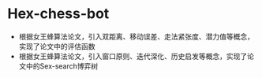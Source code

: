 # Hex-chess-bot
- 根据女王蜂算法论文，引入双距离、移动误差、走法紧张度、潜力值等概念，实现了论文中的评估函数
- 根据女王蜂算法论文，引入窗口原则、迭代深化、历史启发等概念，实现了论文中的Sex-search博弈树
